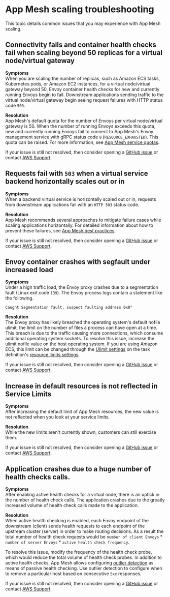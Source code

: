 # App Mesh scaling troubleshooting<a name="troubleshooting-scaling"></a>

This topic details common issues that you may experience with App Mesh scaling\.

## Connectivity fails and container health checks fail when scaling beyond 50 replicas for a virtual node/virtual gateway<a name="ts-scaling-exceed-virtual-node-envoy-quota"></a>

**Symptoms**  
When you are scaling the number of replicas, such as Amazon ECS tasks, Kubernetes pods, or Amazon EC2 instances, for a virtual node/virtual gateway beyond 50, Envoy container health checks for new and currently running Envoys begin to fail\. Downstream applications sending traffic to the virtual node/virtual gateway begin seeing request failures with HTTP status code `503`\.

**Resolution**  
App Mesh's default quota for the number of Envoys per virtual node/virtual gateway is 50\. When the number of running Envoys exceeds this quota, new and currently running Envoys fail to connect to App Mesh's Envoy management service with gRPC status code `8` \(`RESOURCE_EXHAUSTED`\)\. This quota can be raised\. For more information, see [App Mesh service quotas](service-quotas.md)\.

If your issue is still not resolved, then consider opening a [GitHub issue](https://github.com/aws/aws-app-mesh-roadmap/issues/new?assignees=&labels=Bug&template=issue--bug-report.md&title=Bug%3A+describe+bug+here) or contact [AWS Support](http://aws.amazon.com/premiumsupport/)\.

## Requests fail with `503` when a virtual service backend horizontally scales out or in<a name="ts-scaling-out-in"></a>

**Symptoms**  
When a backend virtual service is horizontally scaled out or in, requests from downstream applications fail with an `HTTP 503` status code\.

**Resolution**  
App Mesh recommends several approaches to mitigate failure cases while scaling applications horizontally\. For detailed information about how to prevent these failures, see [App Mesh best practices](best-practices.md)\.

If your issue is still not resolved, then consider opening a [GitHub issue](https://github.com/aws/aws-app-mesh-roadmap/issues/new?assignees=&labels=Bug&template=issue--bug-report.md&title=Bug%3A+describe+bug+here) or contact [AWS Support](http://aws.amazon.com/premiumsupport/)\.

## Envoy container crashes with segfault under increased load<a name="ts-scaling-segfault"></a>

**Symptoms**  
Under a high traffic load, the Envoy proxy crashes due to a segmentation fault \(Linux exit code `139`\)\. The Envoy process logs contain a statement like the following\.

```
Caught Segmentation fault, suspect faulting address 0x0"
```

**Resolution**  
The Envoy proxy has likely breached the operating system's default nofile ulimit, the limit on the number of files a process can have open at a time\. This breach is due to the traffic causing more connections, which consume additional operating system sockets\. To resolve this issue, increase the ulimit nofile value on the host operating system\. If you are using Amazon ECS, this limit can be changed through the [Ulimit settings](https://docs.aws.amazon.com/AmazonECS/latest/APIReference/API_Ulimit.html) on the task definition's [resource limits settings](https://docs.aws.amazon.com/AmazonECS/latest/developerguide/task_definition_parameters.html#container_definition_limits)\.

If your issue is still not resolved, then consider opening a [GitHub issue](https://github.com/aws/aws-app-mesh-roadmap/issues/new?assignees=&labels=Bug&template=issue--bug-report.md&title=Bug%3A+describe+bug+here) or contact [AWS Support](http://aws.amazon.com/premiumsupport/)\.

## Increase in default resources is not reflected in Service Limits<a name="default-resources-increase"></a>

**Symptoms**  
After increasing the default limit of App Mesh resources, the new value is not reflected when you look at your service limits\.

**Resolution**  
While the new limits aren't currently shown, customers can still exercise them\.

If your issue is still not resolved, then consider opening a [GitHub issue](https://github.com/aws/aws-app-mesh-roadmap/issues/new?assignees=&labels=Bug&template=issue--bug-report.md&title=Bug%3A+describe+bug+here) or contact [AWS Support](http://aws.amazon.com/premiumsupport/)\.

## Application crashes due to a huge number of health checks calls\.<a name="crash-health-checks"></a>

**Symptoms**  
After enabling active health checks for a virtual node, there is an uptick in the number of health check calls\. The application crashes due to the greatly increased volume of health check calls made to the application\.

**Resolution**  
When active health checking is enabled, each Envoy endpoint of the downstream \(client\) sends health requests to each endpoint of the upstream cluster \(server\) in order to make routing decisions\. As a result the total number of health check requests would be `number of client Envoys` \* `number of server Envoys` \* `active health check frequency`\.

To resolve this issue, modify the frequency of the health check probe, which would reduce the total volume of health check probes\. In addition to active health checks, App Mesh allows configuring [outlier detection](https://docs.aws.amazon.com/app-mesh/latest/APIReference/API_OutlierDetection.html) as means of passive health checking\. Use outlier detection to configure when to remove a particular host based on consecutive `5xx` responses\.

If your issue is still not resolved, then consider opening a [GitHub issue](https://github.com/aws/aws-app-mesh-roadmap/issues/new?assignees=&labels=Bug&template=issue--bug-report.md&title=Bug%3A+describe+bug+here) or contact [AWS Support](http://aws.amazon.com/premiumsupport/)\.
